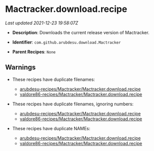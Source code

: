 # Mactracker.download.recipe

_Last updated 2021-12-23 19:58:07Z_

- **Description**: Downloads the current release version of Mactracker.

- **Identifier**: `com.github.arubdesu.download.Mactracker`

- **Parent Recipes**: `None`

## Warnings

- These recipes have duplicate filenames:
    - [arubdesu-recipes/Mactracker/Mactracker.download.recipe](/autopkg-dupe-tracker/arubdesu-recipes/Mactracker/Mactracker.download.recipe)
    - [valdore86-recipes/Mactracker/Mactracker.download.recipe](/autopkg-dupe-tracker/valdore86-recipes/Mactracker/Mactracker.download.recipe)

- These recipes have duplicate filenames, ignoring numbers:
    - [arubdesu-recipes/Mactracker/Mactracker.download.recipe](/autopkg-dupe-tracker/arubdesu-recipes/Mactracker/Mactracker.download.recipe)
    - [valdore86-recipes/Mactracker/Mactracker.download.recipe](/autopkg-dupe-tracker/valdore86-recipes/Mactracker/Mactracker.download.recipe)

- These recipes have duplicate NAMEs:
    - [arubdesu-recipes/Mactracker/Mactracker.download.recipe](/autopkg-dupe-tracker/arubdesu-recipes/Mactracker/Mactracker.download.recipe)
    - [valdore86-recipes/Mactracker/Mactracker.download.recipe](/autopkg-dupe-tracker/valdore86-recipes/Mactracker/Mactracker.download.recipe)